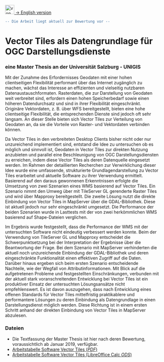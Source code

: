 [<img src="https://upload.wikimedia.org/wikipedia/commons/a/ae/Flag_of_the_United_Kingdom.svg" data-canonical-src="https://upload.wikimedia.org/wikipedia/commons/a/ae/Flag_of_the_United_Kingdom.svg" title="von Original flag by Acts of Union 1800SVG recreation by User:Zscout370 [Public domain oder Public domain], vom Wikimedia Commons" width="30" />  -> English version](README.md)

```diff
-- Die Arbeit liegt aktuell zur Bewertung vor --
```

# Vector Tiles als Datengrundlage für OGC Darstellungsdienste
### eine Master Thesis an der Universität Salzburg - UNIGIS

Mit der Zunahme des Erfordernisses Geodaten mit einer hohen clientseitigen Flexibilität performant über das Internet zugänglich zu machen, wächst das Interesse an effizienten und vielseitig nutzbaren Datenaustauschformaten. Rasterdaten, die zur Darstellung von Geodaten weit verbreitet sind, erfordern einen hohen Speicherbedarf sowie einen höheren Datendurchsatz und sind in ihrer Flexibilität eingeschränkt. Originäre Vektordaten, z. B. über WFS bereitgestellt, bieten eine hohe clientseitige Flexibilität, die entsprechenden Dienste sind jedoch oft sehr langsam. An dieser Stelle bieten sich Vector Tiles zur Verteilung von Geodaten an, da sie die Vorteile von Raster- und Vektordaten verbinden können.

Da Vector Tiles in den verbreiteten Desktop Clients bisher nicht oder nur unzureichend implementiert sind, entstand die Idee zu untersuchen ob es möglich und sinnvoll ist, Geodaten in Vector Tiles zur direkten Nutzung anzubieten und parallel eine Beschleunigung von OGC Darstellungsdiensten zu erreichen, indem diese Vector Tiles als deren Datenquelle eingesetzt werden. Im Rahmen der detaillierten Recherchen zur Verwirklichung dieser Idee wurde eine umfassende, strukturierte Grundlagendarstellung zu Vector Tiles erarbeitet und aktuelle Software zu ihrer Verwendung ermittelt. Basierend auf den daraus gewonnenen Erkenntnissen erfolgte die Umsetzung von zwei Szenarien eines WMS basierend auf Vector Tiles. Ein Szenario nimmt den Umweg über mit TileServer GL gerenderte Raster Tiles und wird über Mapproxy bereitgestellt. Die zweite Lösung nutzt die direkte Einbindung von Vector Tiles in MapServer über die GDAL-Bibliothek. Diese ist aktuell jedoch nur sehr eingeschränkt umgesetzt. Die Performance der beiden Szenarien wurde in Lasttests mit der von zwei herkömmlichen WMS basierend auf Shape-Dateien verglichen.

Im Ergebnis wurde festgestellt, dass die Performance der WMS mit der untersuchten Software nicht eindeutig verbessert werden konnte. Beim der Verwendung von TileServer GL und Mapproxy entscheidet die Schwerpunktsetzung bei der Interpretation der Ergebnisse über die Beantwortung der Frage. Bei dem Szenario mit MapServer verhinderten die aktuell noch unzureichende Einbindung der GDAL-Bibliothek und deren eingeschränkte Funktionalität einen effektiven Zugriff auf die Daten. Darüber hinaus ergeben sich beim ersten Szenario entscheidende Nachteile, wie der Wegfall von Attributinformationen. Mit Blick auf die aufgetretenen Probleme und festgestellten Einschränkungen, verbunden mit der aktuell stark voranschreitenden Entwicklung bei Vector Tiles ist ein produktiver Einsatz der untersuchten Lösungsansätze nicht empfehlenswert. Es ist davon auszugehen, dass nach Entwicklung eines offenen Standards für Vector Tiles mittelfristig praktikablere und performantere Lösungen zu deren Einbindung als Datengrundlage in einen Darstellungsdienst möglich werden. Diese Richtung ist in einem ersten Schritt anhand der direkten Einbindung von Vector Tiles in MapServer abzulesen.

### Dateien
- Die Textfassung der Master Thesis ist hier nach deren Bewertung, voraussichtlich ab Januar 2019, verfügbar.
- [Arbeitstabelle Software Vector Tiles (*PDF*)](Software_Vector_Tiles_Arbeitstabelle.pdf)
- [Arbeitstabelle Software Vector Tiles (LibreOffice Calc *ODS*)](Software_Vector_Tiles_Arbeitstabelle.ods)
